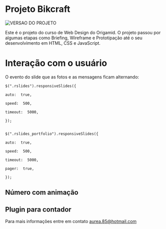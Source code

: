 # Projeto Bikcraft 

![VERSAO DO PROJETO](https://img.shields.io/badge/version-v0.6-%23ff69b4.svg)

Este é o projeto do curso de Web Design do Origamid. O projeto passou por algumas etapas como Briefing, Wireframe e Prototipação até o seu desenvolvimento em HTML, CSS e JavaScript.

# Interação com o usuário

O evento do slide que as fotos e as mensagens ficam alternando:

    $(".rslides").responsiveSlides({
    
    auto:  true,  
    
    speed:  500,  
    
    timeout:  5000,  
    
    });
  

    $(".rslides_portfolio").responsiveSlides({
    
    auto:  true,  
    
    speed:  500, 
    
    timeout:  5000,  
    
    pager:  true,  
    
    });

## Número com animação



## Plugin para contador

Para mais informações entre em contato aurea.85@hotmail.com
